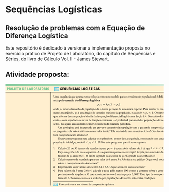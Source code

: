 # Sequências Logísticas
## Resolução de problemas com a Equação de Diferença Logística
Este repositório é dedicado à versionar a implementação proposta no exercício prático de Projeto de Laboratório, do capítulo de Sequências e Séries, do livro de Cálculo Vol. II - James Stewart.

## Atividade proposta:
![Projeto de Laboratório proposto](assets/problema.png)
